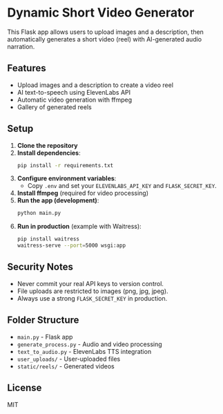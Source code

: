 # Dynamic Short Video Generator

This Flask app allows users to upload images and a description, then automatically generates a short video (reel) with AI-generated audio narration.

## Features
- Upload images and a description to create a video reel
- AI text-to-speech using ElevenLabs API
- Automatic video generation with ffmpeg
- Gallery of generated reels

## Setup
1. **Clone the repository**
2. **Install dependencies**:
   ```sh
   pip install -r requirements.txt
   ```
3. **Configure environment variables**:
   - Copy `.env` and set your `ELEVENLABS_API_KEY` and `FLASK_SECRET_KEY`.
4. **Install ffmpeg** (required for video processing)
5. **Run the app (development)**:
   ```sh
   python main.py
   ```
6. **Run in production** (example with Waitress):
   ```sh
   pip install waitress
   waitress-serve --port=5000 wsgi:app
   ```

## Security Notes
- Never commit your real API keys to version control.
- File uploads are restricted to images (png, jpg, jpeg).
- Always use a strong `FLASK_SECRET_KEY` in production.

## Folder Structure
- `main.py` - Flask app
- `generate_process.py` - Audio and video processing
- `text_to_audio.py` - ElevenLabs TTS integration
- `user_uploads/` - User-uploaded files
- `static/reels/` - Generated videos

## License
MIT
